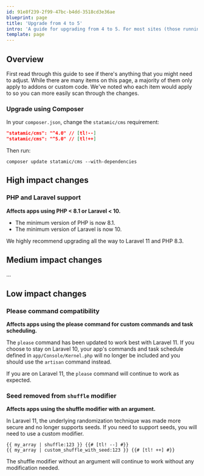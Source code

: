 ```yaml
---
id: 91e8f239-2f99-47bc-b4dd-3518cd3e36ae
blueprint: page
title: 'Upgrade from 4 to 5'
intro: 'A guide for upgrading from 4 to 5. For most sites (those running Laravel > 9), the process will take less than 5 minutes.'
template: page
---
```

## Overview

First read through this guide to see if there's anything that you might need to adjust. While there are many items on this page, a majority of them only apply to addons or custom code. We've noted who each item would apply to so you can more easily scan through the changes.

### Upgrade using Composer

In your `composer.json`, change the `statamic/cms` requirement:

```json
"statamic/cms": "^4.0" // [tl!--]
"statamic/cms": "^5.0" // [tl!++]
```

Then run:

``` shell
composer update statamic/cms --with-dependencies
```

## High impact changes

### PHP and Laravel support
**Affects apps using PHP < 8.1 or Laravel < 10.**

- The minimum version of PHP is now 8.1.
- The minimum version of Laravel is now 10.

We highly recommend upgrading all the way to Laravel 11 and PHP 8.3.

## Medium impact changes

...

## Low impact changes

### Please command compatibility
**Affects apps using the please command for custom commands and task scheduling.**

The `please` command has been updated to work best with Laravel 11. If you choose to stay on Laravel 10, your app's commands and task schedule defined in `app/Console/Kernel.php` will no longer be included and you should use the `artisan` command instead.

If you are on Laravel 11, the `please` command will continue to work as expected.


### Seed removed from `shuffle` modifier
**Affects apps using the shuffle modifier with an argument.**

In Laravel 11, the underlying randomization technique was made more secure and no longer supports seeds. If you need to support seeds, you will need to use a custom modifier.

```
{{ my_array | shuffle:123 }} {{# [tl! --] #}}
{{ my_array | custom_shuffle_with_seed:123 }} {{# [tl! ++] #}}
```

The shuffle modifier without an argument will continue to work without any modification needed.
